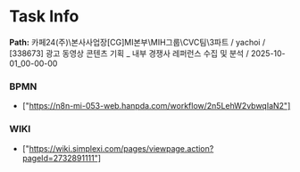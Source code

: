 # Task Info

**Path:** 카페24(주)\본사사업장\[CG]MI본부\MIH그룹\CVC팀\3파트 / yachoi / [338673] 광고 동영상 콘텐츠 기획 _ 내부 경쟁사 레퍼런스 수집 및 분석 / 2025-10-01_00-00-00

### BPMN
- ["https://n8n-mi-053-web.hanpda.com/workflow/2n5LehW2vbwqIaN2"]

### WIKI
- ["https://wiki.simplexi.com/pages/viewpage.action?pageId=2732891111"]

